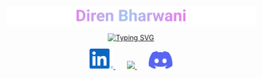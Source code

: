 <p align="center">
    <img src="https://github.com/direnbharwani/direnbharwani/blob/main/assets/banner.png"/>
</p>

<p align="center">
    <a href="https://git.io/typing-svg">
        <img src="https://readme-typing-svg.demolab.com?font=JetBrains+Mono&pause=1000&color=FF8040&center=true&vCenter=true&random=false&width=600&lines=Software+Developer;Fresh+Graduate+from+DigiPen+Singapore;Always+curious" alt="Typing SVG" />
    </a>
</p>

<p align="center">
    <a href="https://www.linkedin.com/in/diren-bharwani/"> 
        <img src="https://github.com/direnbharwani/direnbharwani/blob/main/assets/icons/social/linkedin.svg" width="48px"/> 
    </a>
    &#8287;&#8287;&#8287;&#8287;&#8287;
    <a href="mailto:diren.bharwani@gmail.com"> 
        <img src="https://github.com/direnbharwani/direnbharwani/blob/main/assets/icons/social/gmail.svg" width="48px"/> 
    </a>
    &#8287;&#8287;&#8287;&#8287;&#8287;
    <a href="https://discord.com/users/231740170158866432"> 
        <img src="https://github.com/direnbharwani/direnbharwani/blob/main/assets/icons/social/discord.svg" width="48px"/> 
    </a>
</p>

<!--
**direnbharwani/direnbharwani** is a ✨ _special_ ✨ repository because its `README.md` (this file) appears on your GitHub profile.

Here are some ideas to get you started:

- 🔭 I’m currently working on ...
- 🌱 I’m currently learning ...
- 👯 I’m looking to collaborate on ...
- 🤔 I’m looking for help with ...
- 💬 Ask me about ...
- 📫 How to reach me: ...
- 😄 Pronouns: ...
- ⚡ Fun fact: ...
-->
